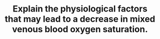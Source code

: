 ---
title: "Explain the physiological factors that may lead to a decrease in mixed venous blood oxygen saturation."
entityType: SAQ
exam: PEX
college: ANZCA
year: 2010
sitting: A
question: 9
passRate: 30
EC_expectedDomains:
- "The key issue in this question is the fact that the value of mixed venous saturation is the result of a balance between oxygen delivery to the cells (oxygen flux) and cellular consumption of oxygen. The net value of mixed venous saturation can thus be explained by unpacking the elements of delivery and consumption, and explaining how their variation results in a change in mixed venous saturation. Not acknowledging this issue made it difficult for candidates to accumulate sufficient marks to pass the question."
EC_extraCredit:
- "A significant number of candidates approached this by providing flux equations or variants of Fick's Law. This readily identified the elements, and their contributions could be clearly explained. These candidates tended to comfortably accumulate sufficient marks to pass. However, some candidates spent significant time on detailed derivations of formulae, leaving less time to address more important aspects or to accumulate bonus marks for more detailed information. Further, detailed derivations not uncommonly introduced simple errors. Simply using a formula or equation to identify the elements or principles involved was sufficient."
EC_errorsCommon:
- "Many candidates did not identify this basic principle of supply and demand, and therefore struggled to pass the question. Instead, a significant number of candidates focused on details such as the oxygen dissociation curve in both arterial and venous blood, sometimes in great depth and with detailed figures. Some candidates focused on little else. The time spent on this aspect left little opportunity to address more fundamental issues."
- "It was notable that the terms oxygen tension, saturation and content were used carelessly in a significant number of answers. These are fundamental issues at this level of physiology."
---